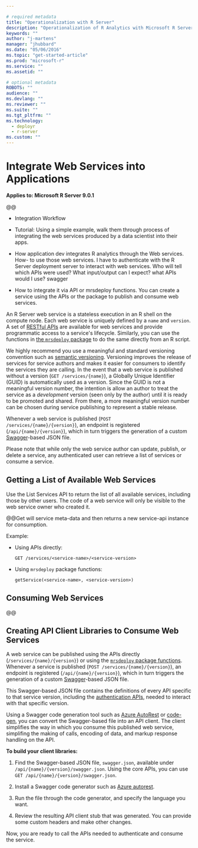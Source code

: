 ```yaml
---

# required metadata
title: "Operationalization with R Server"
description: "Operationalization of R Analytics with Microsoft R Server"
keywords: ""
author: "j-martens"
manager: "jhubbard"
ms.date: "05/06/2016"
ms.topic: "get-started-article"
ms.prod: "microsoft-r"
ms.service: ""
ms.assetid: ""

# optional metadata
ROBOTS: ""
audience: ""
ms.devlang: ""
ms.reviewer: ""
ms.suite: ""
ms.tgt_pltfrm: ""
ms.technology: 
  - deployr
  - r-server
ms.custom: ""
---
```


# Integrate Web Services into Applications 

**Applies to:  Microsoft R Server 9.0.1**

@@
 + Integration Workflow

 + Tutorial: Using a simple example, walk them through process of integrating the web services produced by a data scientist into their apps.

 + How application dev integrates R analytics through the Web services. How- to use those web services. I have to authenticate with the R Server deployment server to interact with web services. Who will tell which APIs were used? What input/output can I expect? what APIs would I use? swagger

 + How to integrate it via API or  mrsdeploy functions. You can create a service using the APIs or the package to publish and consume web services. 


An R Server web service is a stateless execution in an R shell on the compute node. Each web service is uniquely defined by a `name` and `version`. A set of [RESTful APIs](https://microsoft.github.io/deployr-api-docs/9.0.1/#services-management-apis) are available for web services and provide programmatic access to a service's lifecycle. Similarly, you can use the functions in [the `mrsdeploy` package](../mrsdeploy/mrsdeploy.md) to do the same directly from an R script.

We highly recommend you use a meaningful and standard versioning convention such as [semantic versioning](http://semver.org/). Versioning improves the release of services for service authors and makes it easier for consumers to identify the services they are calling. In the event that a web service is published without a version (<code>GET /services/{name}</code>), a Globally Unique Identifier (GUID) is automatically used as a version. Since the GUID is not a meaningful version number, the intention is allow an author to treat the service as a <i>development</i> version (seen only by the author) until it is ready to be promoted and shared. From there, a more meaningful version number can be chosen during service publishing to represent a stable release.

Whenever a web service is published (<code>POST /services/{name}/{version}</code>), an endpoint is registered (<code>/api/{name}/{version}</code>), which in turn triggers the generation of a custom <a href="http://swagger.io/">Swagger</a>-based JSON file. 

Please note that while only the web service author can update, publish, or delete a service, any authenticated user can retrieve a list of services or consume a service. 
 
 
<a name="list"></a>

## Getting a List of Available Web Services

Use the List Services API to return the list of all available services, including those by other users. The code of a web service will only be visible to the web service owner who created it.

@@Get will service meta-data and then returns a new service-api instance for consumption.

Example:

+ Using APIs directly:
  ```
  GET /services/<service-name>/<service-version> 
  ```

+ Using `mrsdeploy` package functions:
  ```
  getService(<service-name>, <service-version>)
  ```


<a name="consume"></a>

## Consuming Web Services

@@

<a name="clientlib"></a>

## Creating API Client Libraries to Consume Web Services

A web service can be published using the APIs directly (`/services/{name}/{version}`) or using the [`mrsdeploy` package functions](../mrsdeploy/mrsdeploy.md). Whenever a service is published (`POST /services/{name}/{version}`), an endpoint is registered (`/api/{name}/{version}`), which in turn triggers the generation of a custom [Swagger](http://swagger.io/)-based JSON file.  

This Swagger-based JSON file contains the definitions of every API specific to that service version, including the [authentication APIs](api.md#authentication), needed to interact with that specific version. 

Using a Swagger code generation tool such as  [Azure AutoRest](https://github.com/Azure/autorest) or [code-gen](https://github.com/swagger-api/swagger-codegen), you can convert the Swagger-based file into an API client. The client  simplifies the way in which you consume this published web service, simplifing the making of calls, encoding of data, and markup response handling on the API.  

**To build your client libraries:**

1. Find the Swagger-based JSON file, `swagger.json`, available under `/api/{name}/{version}/swagger.json`. Using the core APIs, you can use `GET /api/{name}/{version}/swagger.json`.

1. Install a Swagger code generator such as [Azure autorest](https://github.com/Azure/autorest).

1. Run the file through the code generator, and specify the language you want. 

1. Review the resulting API client stub that was generated. You can provide some custom headers and make other changes.

Now, you are ready to call the APIs needed to authenticate and consume the service.